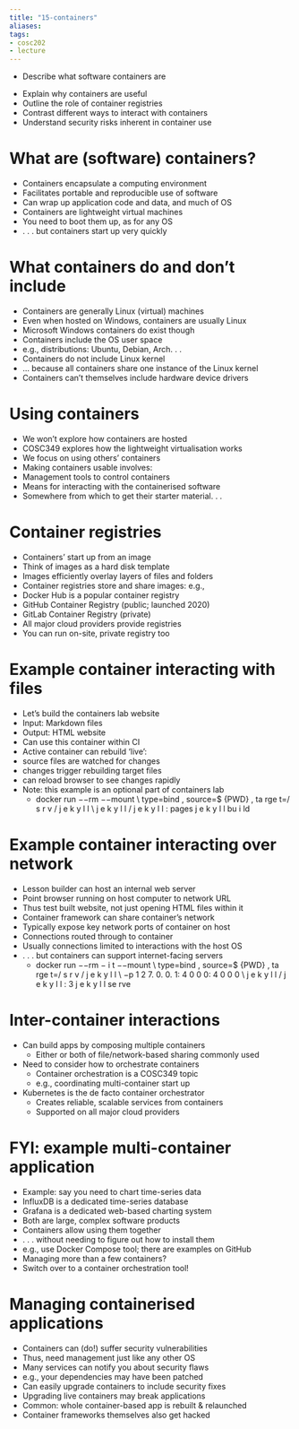 ```yaml
---
title: "15-containers"
aliases: 
tags: 
- cosc202
- lecture
---
```


* Describe what software containers are 
- Explain why containers are useful 
- Outline the role of container registries 
- Contrast different ways to interact with containers 
- Understand security risks inherent in container use


# What are (software) containers?

- Containers encapsulate a computing environment 
- Facilitates portable and reproducible use of software 
- Can wrap up application code and data, and much of OS 
- Containers are lightweight virtual machines 
- You need to boot them up, as for any OS 
- . . . but containers start up very quickly

# What containers do and don’t include 
- Containers are generally Linux (virtual) machines 
- Even when hosted on Windows, containers are usually Linux 
- Microsoft Windows containers do exist though 
- Containers include the OS user space 
- e.g., distributions: Ubuntu, Debian, Arch. . . 
- Containers do not include Linux kernel 
- ... because all containers share one instance of the Linux kernel 
- Containers can’t themselves include hardware device drivers

# Using containers
- We won’t explore how containers are hosted 
- COSC349 explores how the lightweight virtualisation works 
- We focus on using others’ containers 
- Making containers usable involves: 
- Management tools to control containers 
- Means for interacting with the containerised software 
- Somewhere from which to get their starter material. . .

# Container registries
- Containers’ start up from an image 
- Think of images as a hard disk template 
- Images efficiently overlay layers of files and folders 
- Container registries store and share images: e.g., 
- Docker Hub is a popular container registry 
- GitHub Container Registry (public; launched 2020) 
- GitLab Container Registry (private) 
- All major cloud providers provide registries 
- You can run on-site, private registry too

# Example container interacting with files 
- Let’s build the containers lab website
- Input: Markdown files
- Output: HTML website
- Can use this container within CI
- Active container can rebuild ‘live’:
- source files are watched for changes
- changes trigger rebuilding target files
- can reload browser to see changes rapidly
- Note: this example is an optional part of containers lab 
	- docker run −−rm −−mount \ type=bind , source=$ {PWD} , ta rge t=/ s r v / j e k y l l \ j e k y l l / j e k y l l : pages j e k y l l bu i ld 

# Example container interacting over network 
- Lesson builder can host an internal web server
- Point browser running on host computer to network URL
- Thus test built website, not just opening HTML files within it
- Container framework can share container’s network
- Typically expose key network ports of container on host
- Connections routed through to container
- Usually connections limited to interactions with the host OS
- . . . but containers can support internet-facing servers 
	- docker run −−rm − i t −−mount \ type=bind , source=$ {PWD} , ta rge t=/ s r v / j e k y l l \ −p 1 2 7. 0. 0. 1: 4 0 0 0: 4 0 0 0 \ j e k y l l / j e k y l l : 3 j e k y l l se rve 

# Inter-container interactions 
 - Can build apps by composing multiple containers
	 - Either or both of file/network-based sharing commonly used
 - Need to consider how to orchestrate containers
	 - Container orchestration is a COSC349 topic
	 - e.g., coordinating multi-container start up
 - Kubernetes is the de facto container orchestrator
	 - Creates reliable, scalable services from containers
	 - Supported on all major cloud providers 

 # FYI: example multi-container application 
 - Example: say you need to chart time-series data
 - InfluxDB is a dedicated time-series database
 - Grafana is a dedicated web-based charting system
 - Both are large, complex software products
 - Containers allow using them together
 - . . . without needing to figure out how to install them
 - e.g., use Docker Compose tool; there are examples on GitHub
 - Managing more than a few containers?
 - Switch over to a container orchestration tool! 

 # Managing containerised applications 
 - Containers can (do!) suffer security vulnerabilities
 - Thus, need management just like any other OS
 - Many services can notify you about security flaws
 - e.g., your dependencies may have been patched
 - Can easily upgrade containers to include security fixes
 - Upgrading live containers may break applications
 - Common: whole container-based app is rebuilt & relaunched
 - Container frameworks themselves also get hacked